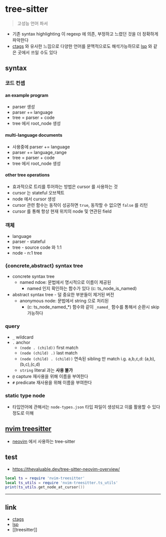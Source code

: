 # tree-sitter

> 고성능 언어 파서

- 기존 syntax highlighting 이 regexp 에 의존, 부정하고 느렸던 것을 더 정확하게 파악한다
- [ctags](ctags) 와 유사한  느낌으로 다양한  언어를 문맥적으로도 해석가능하므로 [lsp](lsp) 와 같은 곳에서 쓰일 수도 있다

## syntax

### 코드 컨셉

#### an example program
- parser 생성
- parser += language
- tree = parser + code
- tree 에서 root_node 생성

#### multi-language documents
- 사용중에 parser +=  language 
- parser += language_range
- tree = parser + code
- tree 에서 root_node 생성

#### other tree operations 
- 효과적으로 트리를 투어하는 방법은 cursor 를 사용하는 것
- cursor 는 stateful 오브젝트
- node 에서 cursor 생성
- cursor 관련 함수는 동작이 성공하면 `true`, 동작할 수 없으면 `false` 를 리턴
- cursor 를 통해 항상 현재 위치의 node 및 연관된 field

### 객체
- language
- parser - stateful
- tree - source code 와 1:1
- node - n:1 tree

### {concrete,abstract} syntax tree
- concrete syntax tree
  - named ndoe: 문법에서 명시적으로 이름이 제공된
    - named 인지 확인하는 함수가 있다 (c: ts_node_is_named)
- abstract syntax tree - 덜 중요한 부분들이 제거된 버전
  - anonymous node: 문법에서 string 으로 처리된
    - (c: ts_node_named_*) 함수와 같이 `_named_`  함수를 통해서 순환시 skip 가능하다

### query
- `_` wildcard
- `.` anchor
  - `(node . (child))` first match
  - `(node (child) .)` last match
  - `(node (child) . (child))` 연속된 sibling 만 match i.g. a,b,c,d: (a,b),(b,c),(c,d)
  - `string` literal 과는 **사용 불가**
- `@` capture 재사용을 위해 이름을 부여한다
- `#` predicate 재사용을 위해 이름을 부여한다

### static type node
- 타입언어에 관해서는 `node-types.json` 타입 파일이 생성되고 이를 활용할 수 있다 정도로 이해

## [nvim treesitter](nvim-treesitter)
- [neovim](neovim) 에서 사용하는 tree-sitter

## test
+ https://thevaluable.dev/tree-sitter-neovim-overview/

```lua
local ts = require 'nvim-treesitter'
local ts_utils = require 'nvim-treesitter.ts_utils'
print(ts_utils.get_node_at_cursor())
```
---

## link
- [ctags](ctags)
- [lsp](lsp)
- [[treesitter]]

